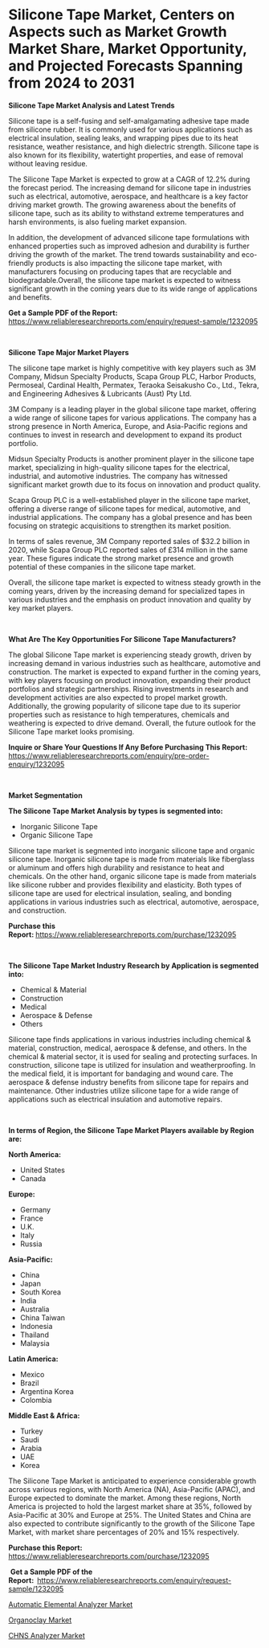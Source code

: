 <p><h1>Silicone Tape Market, Centers on Aspects such as Market Growth Market Share, Market Opportunity, and Projected Forecasts Spanning from 2024 to 2031</h1></p><p><strong>Silicone Tape Market Analysis and Latest Trends</strong></p>
<p><p>Silicone tape is a self-fusing and self-amalgamating adhesive tape made from silicone rubber. It is commonly used for various applications such as electrical insulation, sealing leaks, and wrapping pipes due to its heat resistance, weather resistance, and high dielectric strength. Silicone tape is also known for its flexibility, watertight properties, and ease of removal without leaving residue.</p><p>The Silicone Tape Market is expected to grow at a CAGR of 12.2% during the forecast period. The increasing demand for silicone tape in industries such as electrical, automotive, aerospace, and healthcare is a key factor driving market growth. The growing awareness about the benefits of silicone tape, such as its ability to withstand extreme temperatures and harsh environments, is also fueling market expansion.</p><p>In addition, the development of advanced silicone tape formulations with enhanced properties such as improved adhesion and durability is further driving the growth of the market. The trend towards sustainability and eco-friendly products is also impacting the silicone tape market, with manufacturers focusing on producing tapes that are recyclable and biodegradable.Overall, the silicone tape market is expected to witness significant growth in the coming years due to its wide range of applications and benefits.</p></p>
<p><strong>Get a Sample PDF of the Report:&nbsp;</strong> <a href="https://www.reliableresearchreports.com/enquiry/request-sample/1232095">https://www.reliableresearchreports.com/enquiry/request-sample/1232095</a></p>
<p>&nbsp;</p>
<p><strong>Silicone Tape Major Market Players</strong></p>
<p><p>The silicone tape market is highly competitive with key players such as 3M Company, Midsun Specialty Products, Scapa Group PLC, Harbor Products, Permoseal, Cardinal Health, Permatex, Teraoka Seisakusho Co., Ltd., Tekra, and Engineering Adhesives & Lubricants (Aust) Pty Ltd. </p><p>3M Company is a leading player in the global silicone tape market, offering a wide range of silicone tapes for various applications. The company has a strong presence in North America, Europe, and Asia-Pacific regions and continues to invest in research and development to expand its product portfolio.</p><p>Midsun Specialty Products is another prominent player in the silicone tape market, specializing in high-quality silicone tapes for the electrical, industrial, and automotive industries. The company has witnessed significant market growth due to its focus on innovation and product quality.</p><p>Scapa Group PLC is a well-established player in the silicone tape market, offering a diverse range of silicone tapes for medical, automotive, and industrial applications. The company has a global presence and has been focusing on strategic acquisitions to strengthen its market position.</p><p>In terms of sales revenue, 3M Company reported sales of $32.2 billion in 2020, while Scapa Group PLC reported sales of £314 million in the same year. These figures indicate the strong market presence and growth potential of these companies in the silicone tape market.</p><p>Overall, the silicone tape market is expected to witness steady growth in the coming years, driven by the increasing demand for specialized tapes in various industries and the emphasis on product innovation and quality by key market players.</p></p>
<p>&nbsp;</p>
<p><strong>What Are The Key Opportunities For Silicone Tape Manufacturers?</strong></p>
<p><p>The global Silicone Tape market is experiencing steady growth, driven by increasing demand in various industries such as healthcare, automotive and construction. The market is expected to expand further in the coming years, with key players focusing on product innovation, expanding their product portfolios and strategic partnerships. Rising investments in research and development activities are also expected to propel market growth. Additionally, the growing popularity of silicone tape due to its superior properties such as resistance to high temperatures, chemicals and weathering is expected to drive demand. Overall, the future outlook for the Silicone Tape market looks promising.</p></p>
<p><strong>Inquire or Share Your Questions If Any Before Purchasing This Report:</strong> <a href="https://www.reliableresearchreports.com/enquiry/pre-order-enquiry/1232095">https://www.reliableresearchreports.com/enquiry/pre-order-enquiry/1232095</a></p>
<p>&nbsp;</p>
<p><strong>Market Segmentation</strong></p>
<p><strong>The Silicone Tape Market Analysis by types is segmented into:</strong></p>
<p><ul><li>Inorganic Silicone Tape</li><li>Organic Silicone Tape</li></ul></p>
<p><p>Silicone tape market is segmented into inorganic silicone tape and organic silicone tape. Inorganic silicone tape is made from materials like fiberglass or aluminum and offers high durability and resistance to heat and chemicals. On the other hand, organic silicone tape is made from materials like silicone rubber and provides flexibility and elasticity. Both types of silicone tape are used for electrical insulation, sealing, and bonding applications in various industries such as electrical, automotive, aerospace, and construction.</p></p>
<p><strong>Purchase this Report:&nbsp;</strong><a href="https://www.reliableresearchreports.com/purchase/1232095">https://www.reliableresearchreports.com/purchase/1232095</a></p>
<p>&nbsp;</p>
<p><strong>The Silicone Tape Market Industry Research by Application is segmented into:</strong></p>
<p><ul><li>Chemical & Material</li><li>Construction</li><li>Medical</li><li>Aerospace & Defense</li><li>Others</li></ul></p>
<p><p>Silicone tape finds applications in various industries including chemical & material, construction, medical, aerospace & defense, and others. In the chemical & material sector, it is used for sealing and protecting surfaces. In construction, silicone tape is utilized for insulation and weatherproofing. In the medical field, it is important for bandaging and wound care. The aerospace & defense industry benefits from silicone tape for repairs and maintenance. Other industries utilize silicone tape for a wide range of applications such as electrical insulation and automotive repairs.</p></p>
<p>&nbsp;</p>
<p><strong>In terms of Region, the Silicone Tape Market Players available by Region are:</strong></p>
<p>
    <p> <strong> North America: </strong>
        <ul>
            <li>United States</li>
            <li>Canada</li>
        </ul>
        </p> 
    <p> <strong> Europe: </strong>
        <ul>
            <li>Germany</li>
            <li>France</li>
            <li>U.K.</li>
            <li>Italy</li>
            <li>Russia</li>
        </ul>
        </p> 
    <p> <strong> Asia-Pacific: </strong>
        <ul>
            <li>China</li>
            <li>Japan</li>
            <li>South Korea</li>
            <li>India</li>
            <li>Australia</li>
            <li>China Taiwan</li>
            <li>Indonesia</li>
            <li>Thailand</li>
            <li>Malaysia</li>
        </ul>
        </p> 
    <p> <strong> Latin America: </strong>
        <ul>
            <li>Mexico</li>
            <li>Brazil</li>
            <li>Argentina Korea</li>
            <li>Colombia</li>
        </ul>
        </p> 
    <p> <strong> Middle East & Africa: </strong>
        <ul>
            <li>Turkey</li>
            <li>Saudi</li>
            <li>Arabia</li>
            <li>UAE</li>
            <li>Korea</li>
        </ul>
    </p>
    </p>
<p><p>The Silicone Tape Market is anticipated to experience considerable growth across various regions, with North America (NA), Asia-Pacific (APAC), and Europe expected to dominate the market. Among these regions, North America is projected to hold the largest market share at 35%, followed by Asia-Pacific at 30% and Europe at 25%. The United States and China are also expected to contribute significantly to the growth of the Silicone Tape Market, with market share percentages of 20% and 15% respectively.</p></p>
<p><strong>Purchase this Report: </strong><a href="https://www.reliableresearchreports.com/purchase/1232095">https://www.reliableresearchreports.com/purchase/1232095</a></p>
<p>&nbsp;<strong>Get a Sample PDF of the Report:&nbsp;&nbsp;</strong><a href="https://www.reliableresearchreports.com/enquiry/request-sample/1232095">https://www.reliableresearchreports.com/enquiry/request-sample/1232095</a></p>
<p><strong></strong></p>
<p><p><a href="https://view.publitas.com/reportprime-1/automatic-elemental-analyzer-market-offers-provide-insightful-data-for-the-time-period-from-2023-to-2030-and-also-provide-analysis-based-on-application-type-and-region/">Automatic Elemental Analyzer Market</a></p><p><a href="https://view.publitas.com/reportprime-1/insights-into-organoclay-market-size-analysing-market-share-trends-and-growth-from-2023-to-2030/">Organoclay Market</a></p><p><a href="https://view.publitas.com/reportprime-1/chns-analyzer-market-challenges-opportunities-and-growth-drivers-and-major-market-players-forecasted-for-period-from-2023-2030/">CHNS Analyzer Market</a></p></p>